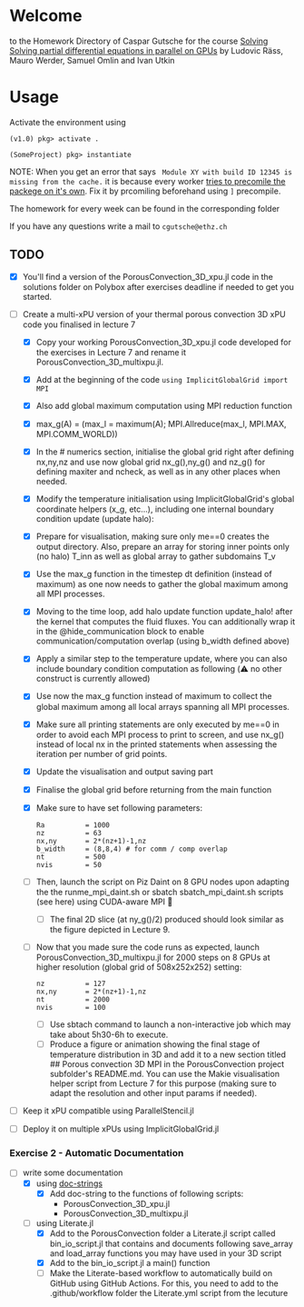 # Welcome 
to the Homework Directory of Caspar Gutsche for the course [Solving Solving partial differential equations in parallel on GPUs](https://pde-on-gpu.vaw.ethz.ch/) by Ludovic Räss,   Mauro Werder,   Samuel Omlin and Ivan Utkin

# Usage
Activate the environment using
```
(v1.0) pkg> activate .

(SomeProject) pkg> instantiate
```

NOTE: When you get an error that says
` Module XY with build ID 12345 is missing from the cache.` it is because every worker [tries to precomile the packege on it's own](https://stackoverflow.com/questions/55410326/module-does-not-support-precompilation-but-is-imported-by-a-module-that-does). Fix it by prcomiling beforehand using `]` precompile.

The homework for every week can be found in the corresponding folder

If you have any questions write a mail to `cgutsche@ethz.ch`

## TODO
- [x] You'll find a version of the PorousConvection_3D_xpu.jl code in the solutions folder on Polybox after exercises deadline if needed to get you started.
- [ ] Create a multi-xPU version of your thermal porous convection 3D xPU code you finalised in lecture 7
  - [x] Copy your working PorousConvection_3D_xpu.jl code developed for the exercises in Lecture 7 and rename it PorousConvection_3D_multixpu.jl.
  - [x] Add at the beginning of the code ```using ImplicitGlobalGrid
import MPI```
  - [x] Also add global maximum computation using MPI reduction function
  - [x] max_g(A) = (max_l = maximum(A); MPI.Allreduce(max_l, MPI.MAX, MPI.COMM_WORLD))
  - [x] In the # numerics section, initialise the global grid right after defining nx,ny,nz and use now global grid nx_g(),ny_g() and nz_g() for defining maxiter and ncheck, as well as in any other places when needed.
  - [x] Modify the temperature initialisation using ImplicitGlobalGrid's global coordinate helpers (x_g, etc...), including one internal boundary condition update (update halo):
  - [x] Prepare for visualisation, making sure only me==0 creates the output directory. Also, prepare an array for storing inner points only (no halo) T_inn as well as global array to gather subdomains T_v
  - [x] Use the max_g function in the timestep dt definition (instead of maximum) as one now needs to gather the global maximum among all MPI processes.
  - [x] Moving to the time loop, add halo update function update_halo! after the kernel that computes the fluid fluxes. You can additionally wrap it in the @hide_communication block to enable communication/computation overlap (using b_width defined above)
  - [x] Apply a similar step to the temperature update, where you can also include boundary condition computation as following (⚠️ no other construct is currently allowed)
  - [x] Use now the max_g function instead of maximum to collect the global maximum among all local arrays spanning all MPI processes.
  - [x] Make sure all printing statements are only executed by me==0 in order to avoid each MPI process to print to screen, and use nx_g() instead of local nx in the printed statements when assessing the iteration per number of grid points.
  - [x] Update the visualisation and output saving part
  - [x] Finalise the global grid before returning from the main function
  - [x] Make sure to have set following parameters:
    ```lx,ly,lz    = 40.0,20.0,20.0
    Ra          = 1000
    nz          = 63
    nx,ny       = 2*(nz+1)-1,nz
    b_width     = (8,8,4) # for comm / comp overlap
    nt          = 500
    nvis        = 50

    ```
  - [ ] Then, launch the script on Piz Daint on 8 GPU nodes upon adapting the the runme_mpi_daint.sh or sbatch sbatch_mpi_daint.sh scripts (see here) using CUDA-aware MPI 🚀
    - [ ] The final 2D slice (at ny_g()/2) produced should look similar as the figure depicted in Lecture 9.
  - [ ] Now that you made sure the code runs as expected, launch PorousConvection_3D_multixpu.jl for 2000 steps on 8 GPUs at higher resolution (global grid of 508x252x252) setting:

    ```
    nz          = 127
    nx,ny       = 2*(nz+1)-1,nz
    nt          = 2000
    nvis        = 100    
    ```

    -[ ] Use sbtach command to launch a non-interactive job which may take about 5h30-6h to execute.
    - [ ] Produce a figure or animation showing the final stage of temperature distribution in 3D and add it to a new section titled ## Porous convection 3D MPI in the PorousConvection project subfolder's README.md. You can use the Makie visualisation helper script from Lecture 7 for this purpose (making sure to adapt the resolution and other input params if needed).

- [ ] Keep it xPU compatible using ParallelStencil.jl

- [ ] Deploy it on multiple xPUs using ImplicitGlobalGrid.jl

### Exercise 2 - Automatic Documentation
- [ ] write some documentation
  - [x] using [doc-strings]([https://](https://docs.julialang.org/en/v1/manual/documentation/))
    - [x] Add doc-string to the functions of following scripts:
      - PorousConvection_3D_xpu.jl
      - PorousConvection_3D_multixpu.jl
  - [ ] using Literate.jl
    - [x] Add to the PorousConvection folder a Literate.jl script called bin_io_script.jl that contains and documents following save_array and load_array functions you may have used in your 3D script
    - [x] Add to the bin_io_script.jl a main() function
    - [ ] Make the Literate-based workflow to automatically build on GitHub using GitHub Actions. For this, you need to add to the .github/workflow folder the Literate.yml script from the lecuture
